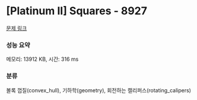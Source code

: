 # [Platinum II] Squares - 8927 

[문제 링크](https://www.acmicpc.net/problem/8927) 

### 성능 요약

메모리: 13912 KB, 시간: 316 ms

### 분류

볼록 껍질(convex_hull), 기하학(geometry), 회전하는 캘리퍼스(rotating_calipers)

